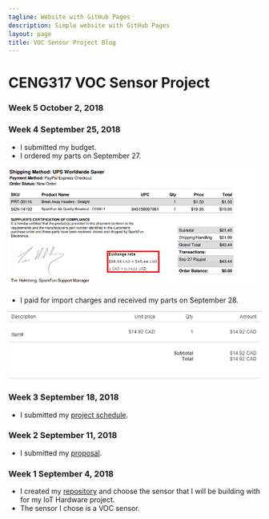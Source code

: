 ```yaml
---
tagline: Website with GitHub Pages
description: Simple website with GitHub Pages
layout: page
title: VOC Sensor Project Blog
---
```


# CENG317 VOC Sensor Project

### Week 5 October 2, 2018


### Week 4 September 25, 2018
* I submitted my budget.
* I ordered my parts on September 27.

![Image of Parts Receipt](https://github.com/PrincessHernandez/VOC_Sensor/blob/master/documentation/Ordered%20Parts.png?raw=true)
* I paid for import charges and received my parts on September 28.

![Image of Import Fee Receipt](https://github.com/PrincessHernandez/VOC_Sensor/blob/master/documentation/Import%20Fee.PNG?raw=true)

### Week 3 September 18, 2018
* I submitted my [project schedule](https://github.com/PrincessHernandez/VOC_Sensor/blob/master/documentation/ProjectSchedule.mpp).

### Week 2 September 11, 2018
* I submitted my [proposal](https://github.com/PrincessHernandez/VOC_Sensor/blob/master/documentation/ProposalContentPrincessRev02.xlsx).

### Week 1 September 4, 2018
* I created my [repository](https://github.com/PrincessHernandez/VOC_Sensor) and choose the sensor that I will be building with for my IoT Hardware project.
* The sensor I chose is a VOC sensor.
